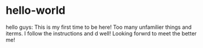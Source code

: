 # hello-world

hello guys:
This is my first time to be here! Too many unfamilier things and iterms.
I follow the instructions and d well!
Looking forwrd to meet the better me!
